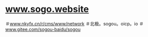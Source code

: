# www.sogo.website
＃www.nkyfx.cn/r/cms/www/network
＃北极。sogou。oicp。io
＃www.gitee.com/sogou-baidu/sogou
